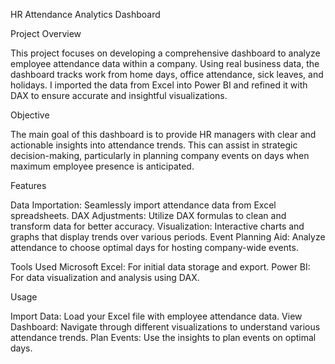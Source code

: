 HR Attendance Analytics Dashboard

Project Overview

This project focuses on developing a comprehensive dashboard to analyze employee attendance data within a company. Using real business data, the dashboard tracks work from home days, office attendance, sick leaves, and holidays. I imported the data from Excel into Power BI and refined it with DAX to ensure accurate and insightful visualizations.

Objective

The main goal of this dashboard is to provide HR managers with clear and actionable insights into attendance trends. This can assist in strategic decision-making, particularly in planning company events on days when maximum employee presence is anticipated.

Features

Data Importation: Seamlessly import attendance data from Excel spreadsheets.
DAX Adjustments: Utilize DAX formulas to clean and transform data for better accuracy.
Visualization: Interactive charts and graphs that display trends over various periods.
Event Planning Aid: Analyze attendance to choose optimal days for hosting company-wide events.

Tools Used
Microsoft Excel: For initial data storage and export.
Power BI: For data visualization and analysis using DAX.

Usage

Import Data: Load your Excel file with employee attendance data.
View Dashboard: Navigate through different visualizations to understand various attendance trends.
Plan Events: Use the insights to plan events on optimal days.